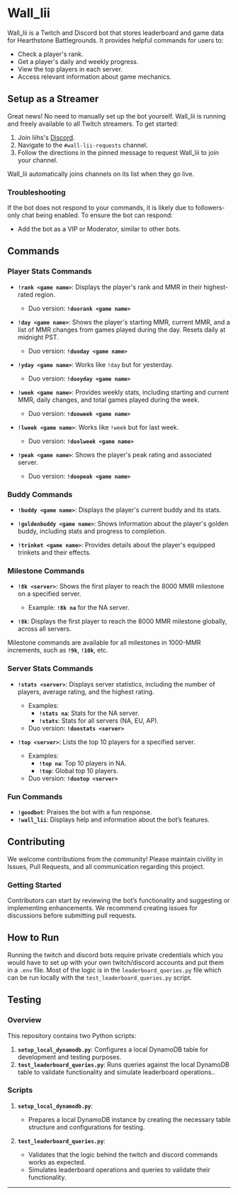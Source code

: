 # Wall_lii

Wall_lii is a Twitch and Discord bot that stores leaderboard and game data for Hearthstone Battlegrounds. It provides helpful commands for users to:

- Check a player's rank.
- Get a player's daily and weekly progress.
- View the top players in each server.
- Access relevant information about game mechanics.

## Setup as a Streamer

Great news! No need to manually set up the bot yourself. Wall_lii is running and freely available to all Twitch streamers. To get started:

1. Join liihs's [Discord](https://discord.gg/JA6qjJQDq8).
2. Navigate to the `#wall-lii-requests` channel.
3. Follow the directions in the pinned message to request Wall_lii to join your channel.

Wall_lii automatically joins channels on its list when they go live.

### Troubleshooting

If the bot does not respond to your commands, it is likely due to followers-only chat being enabled. To ensure the bot can respond:

- Add the bot as a VIP or Moderator, similar to other bots.

## Commands

### Player Stats Commands

- **`!rank <game name>`**: Displays the player's rank and MMR in their highest-rated region.  
  - Duo version: **`!duorank <game name>`**

- **`!day <game name>`**: Shows the player's starting MMR, current MMR, and a list of MMR changes from games played during the day. Resets daily at midnight PST.  
  - Duo version: **`!duoday <game name>`**

- **`!yday <game name>`**: Works like `!day` but for yesterday.  
  - Duo version: **`!duoyday <game name>`**

- **`!week <game name>`**: Provides weekly stats, including starting and current MMR, daily changes, and total games played during the week.  
  - Duo version: **`!duoweek <game name>`**

- **`!lweek <game name>`**: Works like `!week` but for last week.  
  - Duo version: **`!duolweek <game name>`**

- **`!peak <game name>`**: Shows the player's peak rating and associated server.  
  - Duo version: **`!duopeak <game name>`**

### Buddy Commands

- **`!buddy <game name>`**: Displays the player's current buddy and its stats.  

- **`!goldenbuddy <game name>`**: Shows information about the player's golden buddy, including stats and progress to completion.  

- **`!trinket <game name>`**: Provides details about the player's equipped trinkets and their effects.  

### Milestone Commands

- **`!8k <server>`**: Shows the first player to reach the 8000 MMR milestone on a specified server.  
  - Example: **`!8k na`** for the NA server.  

- **`!8k`**: Displays the first player to reach the 8000 MMR milestone globally, across all servers.

Milestone commands are available for all milestones in 1000-MMR increments, such as **`!9k`**, **`!10k`**, etc.

### Server Stats Commands

- **`!stats <server>`**: Displays server statistics, including the number of players, average rating, and the highest rating.  
  - Examples:  
    - **`!stats na`**: Stats for the NA server.  
    - **`!stats`**: Stats for all servers (NA, EU, AP).  
  - Duo version: **`!duostats <server>`**

- **`!top <server>`**: Lists the top 10 players for a specified server.  
  - Examples:  
    - **`!top na`**: Top 10 players in NA.  
    - **`!top`**: Global top 10 players.  
  - Duo version: **`!duotop <server>`**

### Fun Commands

- **`!goodbot`**: Praises the bot with a fun response.
- **`!wall_lii`**: Displays help and information about the bot’s features.

## Contributing

We welcome contributions from the community! Please maintain civility in Issues, Pull Requests, and all communication regarding this project.

### Getting Started

Contributors can start by reviewing the bot’s functionality and suggesting or implementing enhancements. We recommend creating issues for discussions before submitting pull requests.

## How to Run

Running the twitch and discord bots require private credentials which you would have to set up with your own twitch/discord accounts and put them in a `.env` file. Most of the logic is in the `leaderboard_queries.py` file which can be run locally with the `test_leaderboard_queries.py` script.

## Testing

### **Overview**
This repository contains two Python scripts:
1. **`setup_local_dynamodb.py`**: Configures a local DynamoDB table for development and testing purposes.
2. **`test_leaderboard_queries.py`**: Runs queries against the local DynamoDB table to validate functionality and simulate leaderboard operations..

### **Scripts**
1. **`setup_local_dynamodb.py`**:
   - Prepares a local DynamoDB instance by creating the necessary table structure and configurations for testing.

2. **`test_leaderboard_queries.py`**:
   - Validates that the logic behind the twitch and discord commands works as expected.
   - Simulates leaderboard operations and queries to validate their functionality.

---
